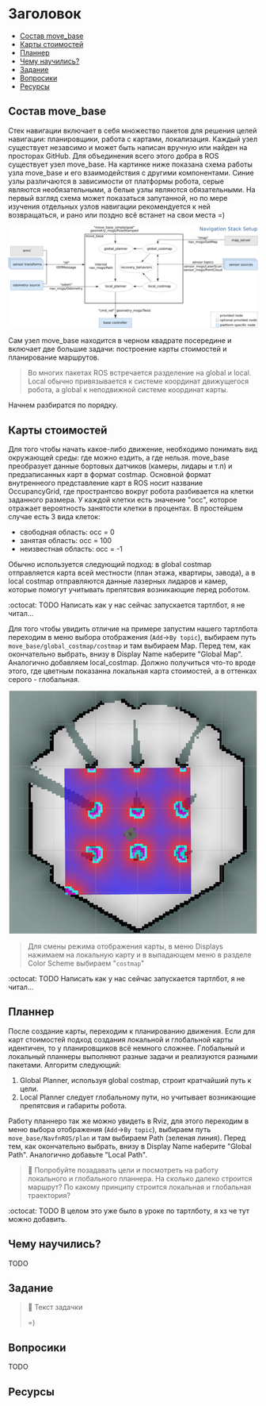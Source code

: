 # Заголовок

- [Состав move_base](#состав-move_base)
- [Карты стоимостей](#карты-стоимостей)
- [Планнер](#планнер)
- [Чему научились?](#чему-научились)
- [Задание](#задание)
- [Вопросики](#вопросики)
- [Ресурсы](#ресурсы)



## Состав move_base

Стек навигации включает в себя множество пакетов для решения целей навигации: планировщики, работа с картами, локализация. Каждый узел существует незавсимо и может быть написан вручную или найден на просторах GitHub. Для объединения всего этого добра в ROS существует узел move_base. На картинке ниже показана схема работы узла move_base и его взаимодействия с другими компонентами. Синие узлы различаются в зависимости от платформы робота, серые являются необязательными, а белые узлы являются обязательными. На первый взгляд схема может показаться запутанной, но по мере изучения отдельных узлов навигации рекомендуется к ней возвращаться, и рано или поздно всё встанет на свои места =)


<p align="center">
<img src=../assets/01_08_overview_move_base.png width=900/>
</p>

Сам узел move_base находится в черном квадрате посередине и включает две большие задачи: построение карты стоимостей и планирование маршрутов.

> Во многих пакетах ROS встречается разделение на global и local. Local обычно привязывается к системе координат движущегося робота, а global к неподвижной системе координат карты. 

Начнем разбиратся по порядку.

## Карты стоимостей

Для того чтобы начать какое-либо движение, необходимо понимать вид окружающей среды: где можно ездить, а где нельзя. move_base преобразует данные бортовых датчиков (камеры, лидары и т.п) и предзаписанных карт в формат costmap.  Основной формат внутреннеого представление карт в ROS носит название OccupancyGrid, где пространтсво вокруг робота разбивается на клетки заданного размера. У каждой клетки есть значение "occ", которое отражает вероятность занятости клетки в процентах. В простейшем случае есть 3 вида клеток:
- свободная область: occ = 0
- занятая область: occ = 100
- неизвестная область: occ = -1

Обычно используется следующий подход: в global costmap отправляется карта всей местности (план этажа, квартиры, завода), а в local costmap отправляются данные лазерных лидаров и камер, которые помогут учитывать препятсвия возникающие перед роботом.

:octocat: TODO
Написать как у нас сейчас запускается тартлбот, я не читал...

Для того чтобы увидить отличие на примере запустим нашего тартлбота переходим в меню выбора отображения (`Add`->`By topic`), выбираем путь `move_base/global_costmap/costmap` и там выбираем Map. Перед тем, как окончательно выбрать, внизу в Display Name наберите "Global Map". Аналогично добавляем local_costmap. Должно получиться что-то вроде этого, где цветным показанна локальная карта стоимостей, а в оттенках серого - глобальная.

<p align="center">
<img src=../assets/01_09_costmaps.png width=500/>
</p>

> Для смены режима отображения карты, в меню Displays нажимаем на локальную карту и в выпадающем меню в разделе Color Scheme выбираем "`costmap`" 

:octocat: TODO
Написать как у нас сейчас запускается тартлбот, я не читал...

## Планнер

После создание карты, переходим к планированию движения. Если для карт стоимостей подход создания локальной и глобальной карты идентичен, то у планировщиков всё немного сложнее. Глобальный и локальный планнеры выполняют разные задачи и реализуются разными пакетами. Алгоритм следующий: 
1) Global Planner, используя global costmap, строит кратчайший путь к цели.
2) Local Planner следует глобальному пути, но учитывает возникающие препятсвия и габариты робота.

Работу планнеро так же можно увидеть в Rviz, для этого переходим в меню выбора отображения (`Add`->`By topic`), выбираем путь `move_base/NavfnROS/plan` и там выбираем Path (зеленая линия). Перед тем, как окончательно выбрать, внизу в Display Name наберите "Global Path". Аналогично добавьте "Local Path". 

> :muscle: Попробуйте позадавать цели и посмотреть на работу локального и глобального планнера. На сколько далеко строится маршрут? По какому принципу строится локальная и глобальная траектория?

:octocat: TODO
В целом это уже было в уроке по тартлботу, я хз че тут можно добавить.

## Чему научились?

TODO

## Задание

> :muscle: Текст задачки
> 
> =)

## Вопросики

TODO

## Ресурсы